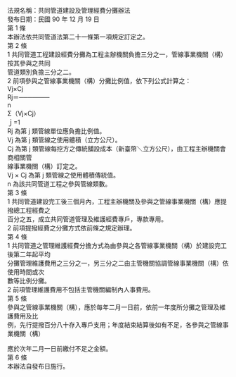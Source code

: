 法規名稱：共同管道建設及管理經費分攤辦法  
發布日期：民國 90 年 12 月 19 日  
第 1 條  
本辦法依共同管道法第二十一條第一項規定訂定之。  
第 2 條  
1 共同管道工程建設經費分攤為工程主辦機關負擔三分之一，管線事業機關（構）按其參與之共同  
管道類別負擔三分之二。  
2 前項參與之管線事業機關（構）分攤比例值，依下列公式計算之：  
Vj×Cj  
Rj＝───────  
n  
Σ（Vj×Cj）  
ｊ=1  
Rj 為第 j 類管線單位應負擔比例值。  
Vj 為第 j 類管線之使用體積（立方公尺）。  
Cj 為第 j 類管線每挖方之傳統舖設成本（新臺幣＼立方公尺），由工程主辦機關會商相關管  
線事業機關（構）訂定之。  
Vj × Cj 為第 j 類管線之使用體積傳統值。  
n 為該共同管道工程之參與管線類數。  
第 3 條  
1 共同管道建設完工後三個月內，工程主辦機關及參與之管線事業機關（構）應提撥總工程經費之  
百分之五，成立共同管道管理及維護經費專戶，專款專用。  
2 前項提撥經費之分攤方式依前條之規定辦理。  
第 4 條  
1 共同管道之管理維護經費分擔方式為由參與之各管線事業機關（構）於建設完工後第二年起平均  
分攤管理維護費用之三分之一，另三分之二由主管機關協調管線事業機關（構）依使用時間或次  
數等比例分攤。  
2 前項管理維護費用不包括主管機關編制內人事費用。  
第 5 條  
參與之管線事業機關（構），應於每年二月一日前，依前一年度所分攤之管理及維護費用及比  
例，先行提撥百分八十存入專戶支用；年度結束結算後如有不足，各參與之管線事業機關（構）  


應於次年二月一日前繳付不足之金額。  
第 6 條  
本辦法自發布日施行。  



